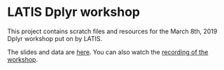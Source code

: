 # LATIS Dplyr workshop

This project contains scratch files and resources for the March 8th, 2019
Dplyr workshop put on by LATIS.

The slides and data are [here](http://z.umn.edu/latisdwR). You can also watch the
[recording of the workshop](https://drive.google.com/file/d/1dhMA3VGVEEVD1AK9uAB61_woqfJxuy9u/view?usp=sharing).
